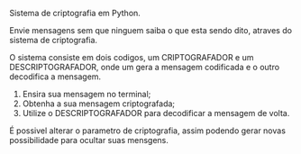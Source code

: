 Sistema de criptografia em Python.

Envie mensagens sem que ninguem saiba o que esta sendo dito, atraves do sistema de criptografia.

O sistema consiste em dois codigos, um CRIPTOGRAFADOR e um DESCRIPTOGRAFADOR, onde um gera a mensagem codificada e o outro decodifica a mensagem.

1. Ensira sua mensagem no terminal;
2. Obtenha a sua mensagem criptografada;
3. Utilize o DESCRIPTOGRAFADOR para decodificar a mensagem de volta.

É possivel alterar o parametro de criptografia, assim podendo gerar novas possibilidade para ocultar suas mensgens.
